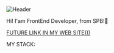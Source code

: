 ![Header](https://github.com/NERON147/NERON147/blob/main/assets/matrix-521dd-gifs-81db7-renkli-dcc3e-duvar-a47c1-duvar-bd4a3-gifler-1c985-e%C4%9Fitim.gif)


Hi! I'am FrontEnd Developer, from SPB!🌆

<a href="FUTURE LINK IN MY WEB SITE)))">FUTURE LINK IN MY WEB SITE)))</a>

MY STACK:


